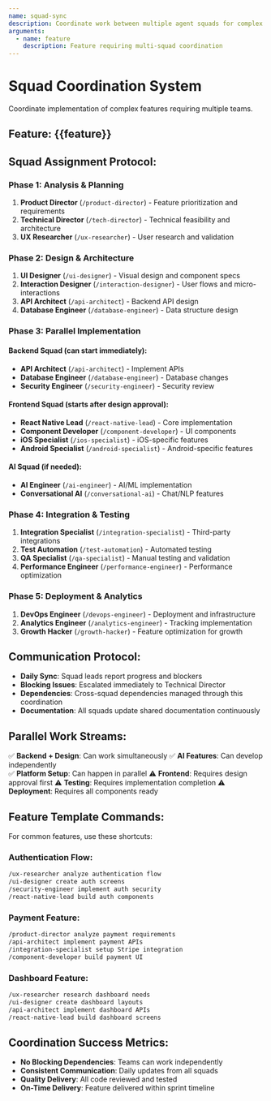 ```yaml
---
name: squad-sync
description: Coordinate work between multiple agent squads for complex features
arguments:
  - name: feature
    description: Feature requiring multi-squad coordination
---
```


# Squad Coordination System

Coordinate implementation of complex features requiring multiple teams.

## Feature: {{feature}}

## Squad Assignment Protocol:

### **Phase 1: Analysis & Planning**
1. **Product Director** (`/product-director`) - Feature prioritization and requirements
2. **Technical Director** (`/tech-director`) - Technical feasibility and architecture 
3. **UX Researcher** (`/ux-researcher`) - User research and validation

### **Phase 2: Design & Architecture**  
1. **UI Designer** (`/ui-designer`) - Visual design and component specs
2. **Interaction Designer** (`/interaction-designer`) - User flows and micro-interactions
3. **API Architect** (`/api-architect`) - Backend API design
4. **Database Engineer** (`/database-engineer`) - Data structure design

### **Phase 3: Parallel Implementation**
#### **Backend Squad** (can start immediately):
- **API Architect** (`/api-architect`) - Implement APIs
- **Database Engineer** (`/database-engineer`) - Database changes  
- **Security Engineer** (`/security-engineer`) - Security review

#### **Frontend Squad** (starts after design approval):
- **React Native Lead** (`/react-native-lead`) - Core implementation
- **Component Developer** (`/component-developer`) - UI components
- **iOS Specialist** (`/ios-specialist`) - iOS-specific features
- **Android Specialist** (`/android-specialist`) - Android-specific features

#### **AI Squad** (if needed):
- **AI Engineer** (`/ai-engineer`) - AI/ML implementation
- **Conversational AI** (`/conversational-ai`) - Chat/NLP features

### **Phase 4: Integration & Testing**
1. **Integration Specialist** (`/integration-specialist`) - Third-party integrations
2. **Test Automation** (`/test-automation`) - Automated testing
3. **QA Specialist** (`/qa-specialist`) - Manual testing and validation
4. **Performance Engineer** (`/performance-engineer`) - Performance optimization

### **Phase 5: Deployment & Analytics**
1. **DevOps Engineer** (`/devops-engineer`) - Deployment and infrastructure
2. **Analytics Engineer** (`/analytics-engineer`) - Tracking implementation
3. **Growth Hacker** (`/growth-hacker`) - Feature optimization for growth

## Communication Protocol:
- **Daily Sync**: Squad leads report progress and blockers
- **Blocking Issues**: Escalated immediately to Technical Director
- **Dependencies**: Cross-squad dependencies managed through this coordination
- **Documentation**: All squads update shared documentation continuously

## Parallel Work Streams:
✅ **Backend + Design**: Can work simultaneously
✅ **AI Features**: Can develop independently  
✅ **Platform Setup**: Can happen in parallel
⚠️ **Frontend**: Requires design approval first
⚠️ **Testing**: Requires implementation completion
⚠️ **Deployment**: Requires all components ready

## Feature Template Commands:
For common features, use these shortcuts:

### **Authentication Flow**:
```bash
/ux-researcher analyze authentication flow
/ui-designer create auth screens
/security-engineer implement auth security
/react-native-lead build auth components
```

### **Payment Feature**:
```bash  
/product-director analyze payment requirements
/api-architect implement payment APIs
/integration-specialist setup Stripe integration
/component-developer build payment UI
```

### **Dashboard Feature**:
```bash
/ux-researcher research dashboard needs
/ui-designer create dashboard layouts  
/api-architect implement dashboard APIs
/react-native-lead build dashboard screens
```

## Coordination Success Metrics:
- **No Blocking Dependencies**: Teams can work independently
- **Consistent Communication**: Daily updates from all squads
- **Quality Delivery**: All code reviewed and tested
- **On-Time Delivery**: Feature delivered within sprint timeline